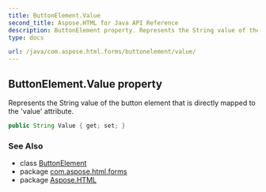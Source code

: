 ```yaml
---
title: ButtonElement.Value
second_title: Aspose.HTML for Java API Reference
description: ButtonElement property. Represents the String value of the button element that is directly mapped to the value attribute
type: docs

url: /java/com.aspose.html.forms/buttonelement/value/
---
```

## ButtonElement.Value property

Represents the String value of the button element that is directly mapped to the 'value' attribute.

```java
public String Value { get; set; }
```

### See Also

* class [ButtonElement](../)
* package [com.aspose.html.forms](../../../com.aspose.html.forms/)
* package [Aspose.HTML](../../../)
